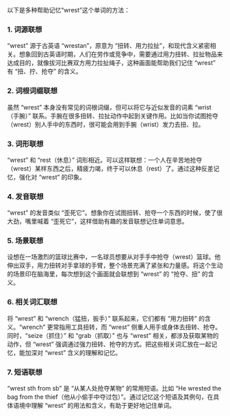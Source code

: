 以下是多种帮助记忆“wrest”这个单词的方法：

### 1. 词源联想
“wrest” 源于古英语 “wrestan”，原意为 “扭转、用力拉扯”，和现代含义紧密相关。想象回到古英语时期，人们在劳作或竞争中，需要通过用力扭转、拉扯物品来达成目的，就像拔河比赛双方用力拉扯绳子，这种画面能帮助我们记住 “wrest” 有 “扭、拧、抢夺” 的含义。 

### 2. 词根词缀联想 
虽然 “wrest” 本身没有常见的词根词缀，但可以将它与近似发音的词素 “wrist（手腕）” 联系。手腕在很多扭转、拉扯动作中起到关键作用。比如当你试图抢夺（wrest）别人手中的东西时，很可能会用到手腕（wrist）发力去扭、拉。 

### 3. 词形联想 
“wrest” 和 “rest（休息）” 词形相近。可以这样联想：一个人在辛苦地抢夺（wrest）某样东西之后，精疲力竭，终于可以休息（rest）了。通过这种反差记忆，强化对 “wrest” 的印象。 

### 4. 发音联想 
“wrest” 的发音类似 “歪死它”。想象你在试图扭转、抢夺一个东西的时候，使了很大劲，嘴里喊着 “歪死它”，这样借助有趣的发音联想记住单词意思。 

### 5. 场景联想 
设想在一场激烈的篮球比赛中，一名球员想要从对手手中抢夺（wrest）篮球。他伸出双手，用力扭转对手拿球的手臂，整个场景充满了紧张和力量感。将这个生动的场景印在脑海里，每次想到这个画面就会联想到 “wrest” 的 “抢夺、扭” 的含义。 

### 6. 相关词汇联想 
将 “wrest” 和 “wrench（猛扭，扳手）” 联系起来，它们都有 “用力扭转” 的含义。“wrench” 更常指用工具扭转，而 “wrest” 侧重人用手或身体去扭转、抢夺。同时，“seize（抓住）” 和 “grab（抓取）” 也与 “wrest” 相关，都涉及获取某物的动作，但 “wrest” 强调通过强力扭转、抢夺的方式。把这些相关词汇放在一起记忆，能加深对 “wrest” 含义的理解和记忆。 

### 7. 短语联想 
“wrest sth from sb” 是 “从某人处抢夺某物” 的常用短语。比如 “He wrested the bag from the thief（他从小偷手中夺过包）”。通过记忆这个短语及其例句，在具体语境中理解 “wrest” 的用法和含义，有助于更好地记住单词。 
